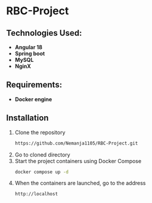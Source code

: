 # RBC-Project
## Technologies Used:
  - **Angular 18**
  - **Spring boot**
  - **MySQL**
  - **NginX**
## Requirements:
  - **Docker engine**
## Installation
1. Clone the repository
   ```sh
   https://github.com/Nemanja1105/RBC-Project.git
   ```
2. Go to cloned directory
3. Start the project containers using Docker Compose
   ```sh
   docker compose up -d
   ```
4. When the containers are launched, go to the address
   ```sh
   http://localhost
   ```

